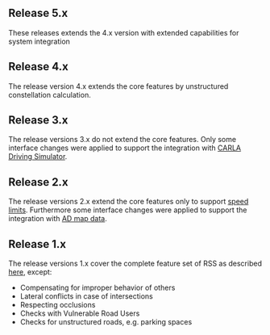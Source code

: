 ## Release 5.x

These releases extends the 4.x version with extended capabilities for system integration

## Release 4.x

The release version 4.x extends the core features by unstructured constellation calculation.

## Release 3.x

The release versions 3.x do not extend the core features. Only some interface changes were applied to support the integration with [CARLA Driving Simulator](https://github.com/carla-simulator/carla/blob/master/Docs/adv_rss.md).

## Release 2.x

The release versions 2.x extend the core features only to support [speed limits](../ad_rss_map_integration/ConstructRSSConstellations.md#considerspeedlimits).
Furthermore some interface changes were applied to support the integration with [AD map data](../ad_rss_map_integration/Main.md#introduction).

## Release 1.x

The release versions 1.x cover the complete feature set of RSS as described [here](https://arxiv.org/abs/1708.06374),
except:

* Compensating for improper behavior of others
* Lateral conflicts in case of intersections
* Respecting occlusions
* Checks with Vulnerable Road Users
* Checks for unstructured roads, e.g. parking spaces